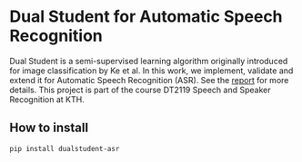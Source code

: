 # Dual Student for Automatic Speech Recognition
Dual Student is a semi-supervised learning algorithm originally introduced for image classification by Ke et al. In this work, we implement, validate and extend it for Automatic Speech Recognition (ASR). See the [report](https://github.com/franco-ruggeri/dt2119-dualstudent-asr/blob/master/docs/report.pdf) for more details. This project is part of the course DT2119 Speech and Speaker Recognition at KTH.

## How to install
```
pip install dualstudent-asr
```
